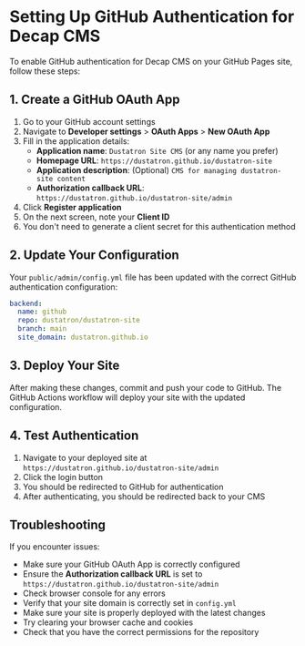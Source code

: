 # Setting Up GitHub Authentication for Decap CMS

To enable GitHub authentication for Decap CMS on your GitHub Pages site, follow these steps:

## 1. Create a GitHub OAuth App

1. Go to your GitHub account settings
2. Navigate to **Developer settings** > **OAuth Apps** > **New OAuth App**
3. Fill in the application details:
   - **Application name**: `Dustatron Site CMS` (or any name you prefer)
   - **Homepage URL**: `https://dustatron.github.io/dustatron-site`
   - **Application description**: (Optional) `CMS for managing dustatron-site content`
   - **Authorization callback URL**: `https://dustatron.github.io/dustatron-site/admin`
4. Click **Register application**
5. On the next screen, note your **Client ID**
6. You don't need to generate a client secret for this authentication method

## 2. Update Your Configuration

Your `public/admin/config.yml` file has been updated with the correct GitHub authentication configuration:

```yaml
backend:
  name: github
  repo: dustatron/dustatron-site
  branch: main
  site_domain: dustatron.github.io
```

## 3. Deploy Your Site

After making these changes, commit and push your code to GitHub. The GitHub Actions workflow will deploy your site with the updated configuration.

## 4. Test Authentication

1. Navigate to your deployed site at `https://dustatron.github.io/dustatron-site/admin`
2. Click the login button
3. You should be redirected to GitHub for authentication
4. After authenticating, you should be redirected back to your CMS

## Troubleshooting

If you encounter issues:

- Make sure your GitHub OAuth App is correctly configured
- Ensure the **Authorization callback URL** is set to `https://dustatron.github.io/dustatron-site/admin`
- Check browser console for any errors
- Verify that your site domain is correctly set in `config.yml`
- Make sure your site is properly deployed with the latest changes
- Try clearing your browser cache and cookies
- Check that you have the correct permissions for the repository